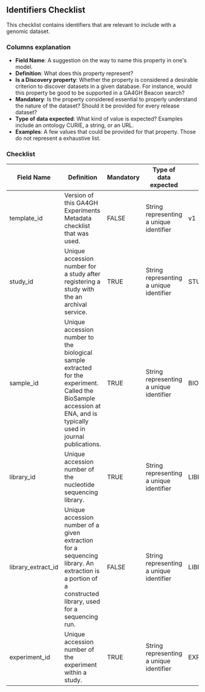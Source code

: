 ## Identifiers Checklist

This checklist contains identifiers that are relevant to include with a genomic dataset.


### Columns explanation
* **Field Name**: A suggestion on the way to name this property in one's model.
* **Definition**: What does this property represent?
* **Is a Discovery property**: Whether the property is considered a desirable criterion to discover datasets in a given database. For instance, would this property be good to be supported in a GA4GH Beacon search?
* **Mandatory**: Is the property considered essential to properly understand the nature of the dataset? Should it be provided for every release dataset?
* **Type of data expected**: What kind of value is expected? Examples include an ontology CURIE, a string, or an URL.
* **Examples**: A few values that could be provided for that property. Those do not represent a exhaustive list.

### Checklist

| Field Name         | Definition                                                                                                                                                           | Mandatory  | Type of data expected                   | Examples          |
|--------------------|----------------------------------------------------------------------------------------------------------------------------------------------------------------------|------------|-----------------------------------------|-------------------|
| template_id        | Version of this GA4GH Experiments Metadata checklist that was used.                                                                                                  | FALSE      | String representing a unique identifier | v1                |
| study_id           | Unique accession number for a study after registering a study with the an archival service.                                                                          | TRUE       | String representing a unique identifier | STUDY_1           |
| sample_id          | Unique accession number to the biological sample extracted for the experiment. Called the BioSample accession at ENA, and is typically used in journal publications. | TRUE       | String representing a unique identifier | BIOSAMPLE_1       |
| library_id         | Unique accession number of the nucleotide sequencing library.                                                                                                        | TRUE       | String representing a unique identifier | LIBRARY_1         |
| library_extract_id | Unique accession number of a given extraction for a sequencing library. An extraction is a portion of a constructed library, used for a sequencing run.              | FALSE      | String representing a unique identifier | LIBRARY_EXTRACT_1 |
| experiment_id      | Unique accession number of the experiment within a study.                                                                                                            | TRUE       | String representing a unique identifier | EXPERIMENT_1      |
